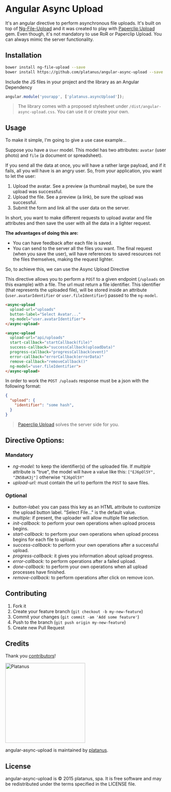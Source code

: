 # Angular Async Upload

It's an angular directive to perform asynchronous file uploads. It's built on top of [Ng-File-Upload](https://github.com/danialfarid/ng-file-upload) and it was created to play with [Paperclip Upload](https://github.com/platanus/paperclip_upload) gem. Even though, it's not mandatory to use RoR or Paperclip Upload. You can always mimic the server functionality.

## Installation

```bash
bower install ng-file-upload --save
bower install https://github.com/platanus/angular-async-upload --save
```

Include the JS files in your project and the library as an Angular Dependency

```javascript
angular.module('yourapp', ['platanus.asyncUpload']);
```

> The library comes with a proposed stylesheet under `/dist/angular-async-upload.css`. You can use it or
> create your own.

## Usage

To make it simple, I'm going to give a use case example...

Suppose you have a `User` model. This model has two attributes: `avatar` (user photo) and `file` (a document or spreadsheet).

If you send all the data at once, you will have a rather large payload, and if it fails, all you will have is an angry user. So, from your application, you want to let the user:

1. Upload the avatar. See a preview (a thumbnail maybe), be sure the upload was successful.
2. Upload the  file. See a preview (a link), be sure the upload was successful.
3. Submit the form and link all the user data on the server.

In short, you want to make different requests to upload avatar and file attributes and then save the user with all the data in a lighter request.

**The advantages of doing this are:**

- You can have feedback after each file is saved.
- You can send to the server all the files you want. The final request (when you save the user), will have references to saved resources not the files themselves, making the request lighter.

So, to achieve this, we can use the Async Upload Directive

This directive allows you to perform a `POST` to a given endpoint (`/uploads` on this example) with a file. The url must return a file identifier. This identifier (that represents the uploaded file), will be stored inside an attribute (`user.avatarIdentifier` or `user.fileIdentifier`) passed to the `ng-model`.

```html
<async-upload
  upload-url="uploads"
  button-label="Select Avatar..."
  ng-model="user.avatarIdentifier">
</async-upload>

<async-upload
  upload-url="api/uploads"
  start-callback="startCallback(file)"
  success-callback="successCallback(uploadData)"
  progress-callback="progressCallback(event)"
  error-callback="errorCallback(errorData)"
  remove-callback="removeCallback()"
  ng-model="user.fileIdentifier">
</async-upload>
```

In order to work the `POST /uploads` response must be a json with the following format:

```json
{
  "upload": {
    "identifier": "some hash",
  }
}
```
> [Paperclip Upload](https://github.com/platanus/paperclip_upload) solves the server side for you.

## Directive Options:

### Mandatory

- *ng-model:* to keep the identifier(s) of the uploaded file. If *multiple* attribute is "true", the model will have a value like this: `["EJ6pOl5Y", "ZN5BaK3j"]` otherwise `"EJ6pOl5Y"`
- *upload-url:* must contain the url to perform the `POST` to save files.

### Optional

- *button-label:* you can pass this key as an HTML attribute to customize the upload button label. "Select File..." is the default value.
- *multiple:* if present, the uploader will allow multiple file selection.
- *init-callback:* to perform your own operations when upload process begins.
- *start-callback:* to perform your own operations when upload process begins for each file to upload.
- *success-callback:* to perform your own operations after a successful upload.
- *progress-callback:* it gives you information about upload progress.
- *error-callback:* to perform operations after a failed upload.
- *done-callback:* to perform your own operations when all upload processes have finished.
- *remove-callback:* to perform operations after click on remove icon.

## Contributing

1. Fork it
2. Create your feature branch (`git checkout -b my-new-feature`)
3. Commit your changes (`git commit -am 'Add some feature'`)
4. Push to the branch (`git push origin my-new-feature`)
5. Create new Pull Request

## Credits

Thank you [contributors](https://github.com/platanus/angular-async-upload/graphs/contributors)!

<img src="http://platan.us/gravatar_with_text.png" alt="Platanus" width="250"/>

angular-async-upload is maintained by [platanus](http://platan.us).

## License

angular-async-upload is © 2015 platanus, spa. It is free software and may be redistributed under the terms specified in the LICENSE file.
